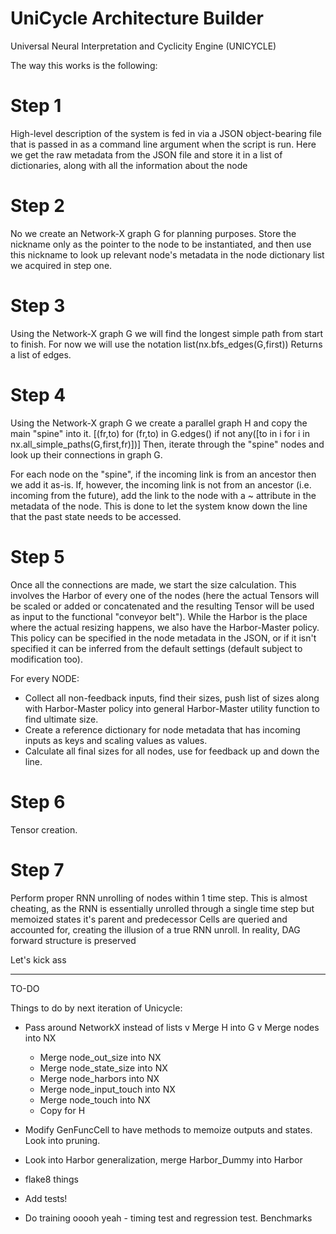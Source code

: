 # UniCycle Architecture Builder
Universal Neural Interpretation and Cyclicity Engine (UNICYCLE)

The way this works is the following:

Step 1
=======
 High-level description of the system is fed in via a JSON object-bearing
 file that is passed in as a command line argument when the script is run.
 Here we get the raw metadata from the JSON file and store it in a list of 
 dictionaries, along with all the information about the node

Step 2
=======
 No we create an Network-X graph G for planning purposes. Store the nickname 
 only as the pointer to the node to be instantiated, and then use this 
 nickname to look up relevant node's metadata in the node dictionary list we 
 acquired in step one.

Step 3
=======
 Using the Network-X graph G we will find the longest simple path from start 
 to finish. For now we will use the notation 
    list(nx.bfs_edges(G,first))
 Returns a list of edges.

Step 4
=======
 Using the Network-X graph G we create a parallel graph H and copy the main "spine" into it. 
    [(fr,to) for (fr,to) in G.edges() if not any([to in i for i in nx.all_simple_paths(G,first,fr)])]
 Then, iterate 
 through the "spine" nodes and look up their connections in graph G.

 For each node on the "spine", if the incoming link is from an ancestor then 
 we add it as-is. If, however, the incoming link is not from an ancestor (i.e. 
 incoming from the future), add the link to the node with a ~ attribute in the
 metadata of the node. This is done to let the system know down the line that 
 the past state needs to be accessed. 
 
Step 5
=======
 Once all the connections are made, we start the size calculation. This 
 involves the Harbor of every one of the nodes (here the actual Tensors will 
 be scaled or added or concatenated and the resulting Tensor will be used as 
 input to the functional "conveyor belt"). While the Harbor is the place where 
 the actual resizing happens, we also have the Harbor-Master policy. This 
 policy can be specified in the node metadata in the JSON, or if it isn't 
 specified it can be inferred from the default settings (default subject to 
 modification too). 

 For every NODE:
 - Collect all non-feedback inputs, find their sizes, push list of sizes along 
 with Harbor-Master policy into general Harbor-Master utility function to find 
 ultimate size. 
 - Create a reference dictionary for node metadata that has incoming inputs as 
 keys and scaling values as values. 
 - Calculate all final sizes for all nodes, use for feedback up and down the 
 line.

Step 6
=======
 Tensor creation.

Step 7
=======
 Perform proper RNN unrolling of nodes within 1 time step. This is almost
 cheating, as the RNN is essentially unrolled through a single time step but
 memoized states it's parent and predecessor Cells are queried and accounted
 for, creating the illusion of a true RNN unroll. In reality, DAG forward 
 structure is preserved

Let's kick ass


-------

TO-DO

Things to do by next iteration of Unicycle:

- Pass around NetworkX instead of lists
	v Merge H into G
	v Merge nodes into NX
	- Merge node_out_size into NX
	- Merge node_state_size into NX
	- Merge node_harbors into NX
	- Merge node_input_touch into NX
	- Merge node_touch into NX
	- Copy for H

- Modify GenFuncCell to have methods to memoize outputs and states. Look into pruning.

- Look into Harbor generalization, merge Harbor_Dummy into Harbor

- flake8 things

- Add tests!

- Do training ooooh yeah - timing test and regression test. Benchmarks

